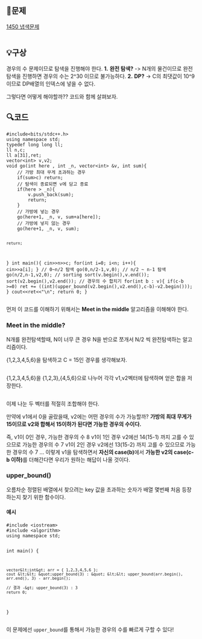 <h2 id="📖문제">📖문제</h2>
<p><a href="https://www.acmicpc.net/problem/1450">1450 냅색문제</a></p>
<p><img alt="" src="https://velog.velcdn.com/images/gmltn9233/post/203e73b2-264c-4332-bbfa-a70649733f4e/image.png" /></p>
<h2 id="💡구상">💡구상</h2>
<p>경우의 수 문제이므로 탐색을 진행해야 한다.
<strong>1.</strong> <strong>완전 탐색?</strong> -&gt; N개의 물건이므로 완전 탐색을 진행하면 경우의 수는 2^30 이므로 불가능하다.
<strong>2.</strong> <strong>DP?</strong> -&gt; C의 최댓값이 10^9 이므로 DP배열의 인덱스에 넣을 수 없다.</p>
<p>그렇다면 어떻게 해야할까?? 코드와 함께 살펴보자.</p>
<h2 id="🔍코드">🔍코드</h2>
<pre><code class="language-c">#include&lt;bits/stdc++.h&gt; 
using namespace std;
typedef long long ll;
ll n,c;
ll a[31],ret;
vector&lt;int&gt; v,v2;
void go(int here , int _n, vector&lt;int&gt; &amp;v, int sum){
    // 가방 최대 무게 초과하는 경우 
    if(sum&gt;c) return;
    // 탐색이 종료되면 v에 담고 종료 
    if(here &gt; _n){
        v.push_back(sum);
        return;
    }
    // 가방에 넣는 경우 
    go(here+1, _n, v, sum+a[here]);
    // 가방에 넣지 않는 경우 
    go(here+1, _n, v, sum);

    return;
} 
int main(){
    cin&gt;&gt;n&gt;&gt;c;
    for(int i=0; i&lt;n; i++){
        cin&gt;&gt;a[i];
    }
    // 0~n/2 탐색 
    go(0,n/2-1,v,0);
    // n/2 ~ n-1 탐색 
    go(n/2,n-1,v2,0);
    // sorting
    sort(v.begin(),v.end());
    sort(v2.begin(),v2.end());
    // 경우의 수 합치기 
    for(int b : v){
        if(c-b &gt;=0) ret += ((int)(upper_bound(v2.begin(),v2.end(),c-b)-v2.begin()));
    }
    cout&lt;&lt;ret&lt;&lt;&quot;\n&quot;;
    return 0;
}</code></pre>
<p>먼저 이 코드를 이해하기 위해서는 <strong>Meet in the middle</strong> 알고리즘을 이해해야 한다.</p>
<h3 id="meet-in-the-middle">Meet in the middle?</h3>
<p>N개를 완전탐색할때, N이 너무 큰 경우 N을 반으로 쪼개서 N/2 씩 완전탐색하는 알고리즘이다.</p>
<p>{1,2,3,4,5,6}을 탐색하고 C = 15인 경우를 생각해보자.</p>
<p><img alt="" src="https://velog.velcdn.com/images/gmltn9233/post/26c07ded-5953-407b-8a15-e735f359fb7c/image.png" /></p>
<p>{1,2,3,4,5,6}을 {1,2,3},{4,5,6}으로 나누어 각각 v1,v2벡터에 탐색하며 얻은 합을 저장한다.</p>
<p><img alt="" src="https://velog.velcdn.com/images/gmltn9233/post/7ee0a95b-be9f-453c-a2ad-57cedce3e491/image.png" /></p>
<p>이제 나눈 두 벡터를 적절히 조합해야 한다.</p>
<p>만약에 v1에서 0을 골랐을때, v2에는 어떤 경우의 수가 가능할까?
<strong>가방의 최대 무게가 15이므로 v2와 합해서 15이하가 된다면 가능한 경우의 수이다.</strong></p>
<p>즉, v1이 0인 경우, 가능한 경우의 수 8
v1이 1인 경우 v2에선 14(15-1) 까지 고를 수 있으므로 가능한 경우의 수 7
v1이 2인 경우 v2에선 13(15-2) 까지 고를 수 있으므로 가능한 경우의 수 7 ...
이렇게 v1을 탐색하면서 <strong>자신의 case(b)</strong>에서 <strong>가능한 v2의 case(c-b 이하)</strong>를 더해간다면 우리가 원하는 해답이 나올 것이다.</p>
<h3 id="upper_bound">upper_bound()</h3>
<p>오름차순 정렬된 배열에서 찾으려는 key 값을 초과하는 숫자가 배열 몇번째 처음 등장하는지 찾기 위한 함수이다.</p>
<h4 id="예시">예시</h4>
<pre><code class="language-c">#include &lt;iostream&gt;
#include &lt;algorithm&gt;
using namespace std;

int main() {

    vector&lt;int&gt; arr = { 1,2,3,4,5,6 };
    cout &lt;&lt; &quot;upper_bound(3) : &quot; &lt;&lt; upper_bound(arr.begin(), arr.end(), 3) - arr.begin();

    // 결과 -&gt; upper_bound(3) : 3
    return 0;
}</code></pre>
<p>이 문제에선 <code>upper_bound</code>를 통해서 가능한 경우의 수를 빠르게 구할 수 있다!</p>